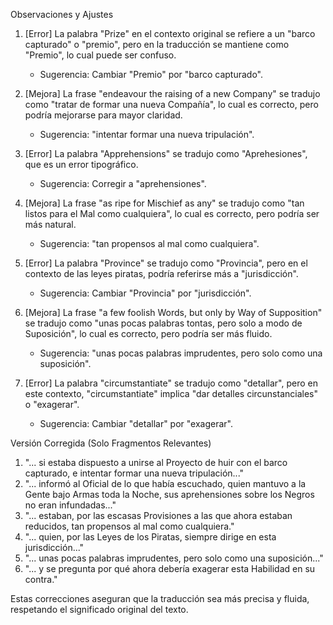 Observaciones y Ajustes

1. [Error] La palabra "Prize" en el contexto original se refiere a un "barco capturado" o "premio", pero en la traducción se mantiene como "Premio", lo cual puede ser confuso.
   - Sugerencia: Cambiar "Premio" por "barco capturado".

2. [Mejora] La frase "endeavour the raising of a new Company" se tradujo como "tratar de formar una nueva Compañía", lo cual es correcto, pero podría mejorarse para mayor claridad.
   - Sugerencia: "intentar formar una nueva tripulación".

3. [Error] La palabra "Apprehensions" se tradujo como "Aprehesiones", que es un error tipográfico.
   - Sugerencia: Corregir a "aprehensiones".

4. [Mejora] La frase "as ripe for Mischief as any" se tradujo como "tan listos para el Mal como cualquiera", lo cual es correcto, pero podría ser más natural.
   - Sugerencia: "tan propensos al mal como cualquiera".

5. [Error] La palabra "Province" se tradujo como "Provincia", pero en el contexto de las leyes piratas, podría referirse más a "jurisdicción".
   - Sugerencia: Cambiar "Provincia" por "jurisdicción".

6. [Mejora] La frase "a few foolish Words, but only by Way of Supposition" se tradujo como "unas pocas palabras tontas, pero solo a modo de Suposición", lo cual es correcto, pero podría ser más fluido.
   - Sugerencia: "unas pocas palabras imprudentes, pero solo como una suposición".

7. [Error] La palabra "circumstantiate" se tradujo como "detallar", pero en este contexto, "circumstantiate" implica "dar detalles circunstanciales" o "exagerar".
   - Sugerencia: Cambiar "detallar" por "exagerar".

Versión Corregida (Solo Fragmentos Relevantes)

1. "... si estaba dispuesto a unirse al Proyecto de huir con el barco capturado, e intentar formar una nueva tripulación..."
2. "... informó al Oficial de lo que había escuchado, quien mantuvo a la Gente bajo Armas toda la Noche, sus aprehensiones sobre los Negros no eran infundadas..."
3. "... estaban, por las escasas Provisiones a las que ahora estaban reducidos, tan propensos al mal como cualquiera."
4. "... quien, por las Leyes de los Piratas, siempre dirige en esta jurisdicción..."
5. "... unas pocas palabras imprudentes, pero solo como una suposición..."
6. "... y se pregunta por qué ahora debería exagerar esta Habilidad en su contra."

Estas correcciones aseguran que la traducción sea más precisa y fluida, respetando el significado original del texto.
